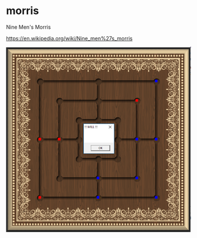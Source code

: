 # morris
Nine Men's Morris

https://en.wikipedia.org/wiki/Nine_men%27s_morris

![screenshot](https://github.com/JamesBremner/morris/blob/master/doc/Capture.PNG)
